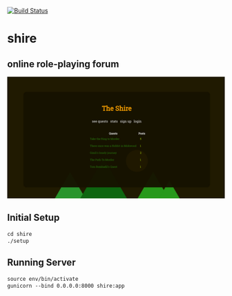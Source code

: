 [![Build Status](https://travis-ci.org/chrisvarga/shire.svg?branch=master)](https://travis-ci.org/chrisvarga/shire)

# shire
## online role-playing forum

![alt tag](static/shire.png)

## Initial Setup
```
cd shire
./setup
```

## Running Server
```
source env/bin/activate
gunicorn --bind 0.0.0.0:8000 shire:app
```
